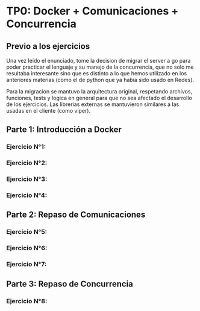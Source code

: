 # TP0: Docker + Comunicaciones + Concurrencia

## Previo a los ejercicios

Una vez leído el enunciado, tome la decision de migrar el server a go para poder practicar el lenguaje y su manejo de la concurrencia, que no solo me resultaba interesante sino que es distinto a lo que hemos utilizado en los anteriores materias (como el de python que ya había sido usado en Redes).

Para la migracion se mantuvo la arquitectura original, respetando archivos, funciones, tests y logica en general para que no sea afectado el desarrollo de los ejercicios. Las librerias externas se mantuvieron similares a las usadas en el cliente (como viper).

## Parte 1: Introducción a Docker

### Ejercicio N°1:

### Ejercicio N°2:

### Ejercicio N°3:

### Ejercicio N°4:

## Parte 2: Repaso de Comunicaciones

### Ejercicio N°5:

### Ejercicio N°6:

### Ejercicio N°7:

## Parte 3: Repaso de Concurrencia

### Ejercicio N°8:
